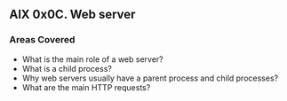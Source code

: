 ## AlX 0x0C. Web server

### Areas Covered
- What is the main role of a web server?
- What is a child process?
- Why web servers usually have a parent process and child processes?
- What are the main HTTP requests?
